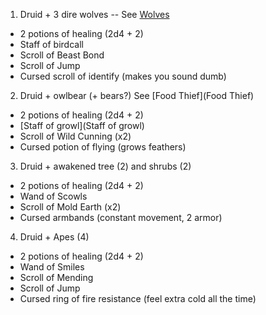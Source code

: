 1. Druid + 3 dire wolves -- See [Wolves](Wolves)
* 2 potions of healing (2d4 + 2)
* Staff of birdcall
* Scroll of Beast Bond
* Scroll of Jump
* Cursed scroll of identify (makes you sound dumb)

2. Druid + owlbear (+ bears?) See [Food Thief](Food Thief)
* 2 potions of healing (2d4 + 2)
* [Staff of growl](Staff of growl)
* Scroll of Wild Cunning (x2)
* Cursed potion of flying (grows feathers)

3. Druid + awakened tree (2) and shrubs (2)
* 2 potions of healing (2d4 + 2)
* Wand of Scowls
* Scroll of Mold Earth (x2)
* Cursed armbands (constant movement, 2 armor)

4. Druid + Apes (4)
* 2 potions of healing (2d4 + 2)
* Wand of Smiles
* Scroll of Mending
* Scroll of Jump
* Cursed ring of fire resistance (feel extra cold all the time)

 
